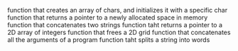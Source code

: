 function that creates an array of chars, and initializes it with a specific char
function that returns a pointer to a newly allocated space in memory
function that concatenates two strings
function taht returns a pointer to a 2D array of integers
function that frees a 2D grid
function that concatenates all the arguments of a program
function taht splits a string into words
